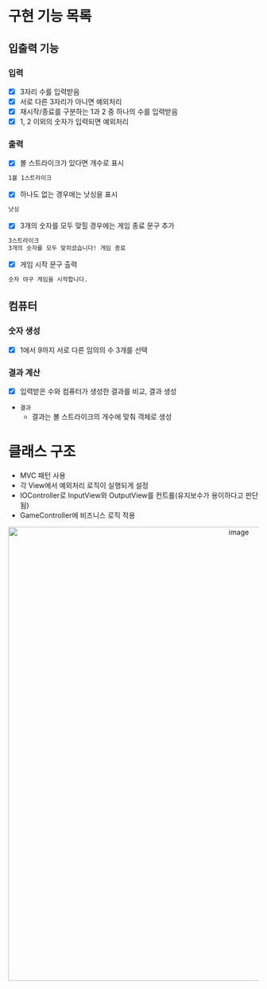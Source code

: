 # 구현 기능 목록

## 입출력 기능
### 입력
- [x] 3자리 수를 입력받음
- [x] 서로 다른 3자리가 아니면 예외처리
- [x] 재시작/종료를 구분하는 1과 2 중 하나의 수를 입력받음
- [x] 1, 2 이외의 숫자가 입력되면 예외처리

### 출력
- [x] 볼 스트라이크가 있다면 개수로 표시
```markdown
1볼 1스트라이크
```
- [x] 하나도 없는 경우에는 낫싱을 표시
```markdown
낫싱
```
- [x] 3개의 숫자를 모두 맞힐 경우에는 게임 종료 문구 추가
```markdown
3스트라이크
3개의 숫자를 모두 맞히셨습니다! 게임 종료
```
- [x] 게임 시작 문구 출력
```markdown
숫자 야구 게임을 시작합니다.
```

## 컴퓨터
### 숫자 생성
- [x] 1에서 9까지 서로 다른 임의의 수 3개를 선택

### 결과 계산
- [x] 입력받은 수와 컴퓨터가 생성한 결과를 비교, 결과 생성

- `결과`
  - 결과는 볼 스트라이크의 개수에 맞춰 객체로 생성

# 클래스 구조
- MVC 패턴 사용
- 각 View에서 예외처리 로직이 실행되게 설정
- IOController로 InputView와 OutputView를 컨트롤(유지보수가 용이하다고 판단됨)
- GameController에 비즈니스 로직 적용

<p align="center">
  <img width="912" alt="image" src="https://github.com/woowacourse-precourse/java-baseball-6/assets/105579811/a84a114b-d398-468f-99d4-939d66f38ddd"/>
</p>